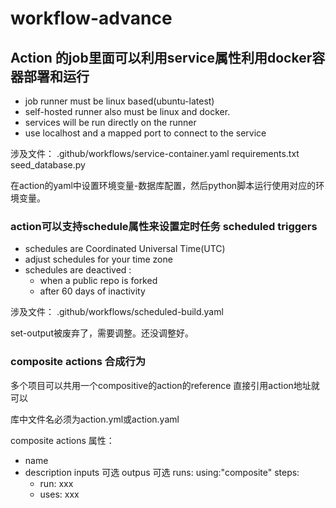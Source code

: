 # workflow-advance

## Action 的job里面可以利用service属性利用docker容器部署和运行
* job runner must be linux based(ubuntu-latest)
* self-hosted runner also must be linux and docker.
* services will be run directly on the runner
* use localhost and a mapped port to connect to the service

涉及文件：
.github/workflows/service-container.yaml
requirements.txt
seed_database.py

在action的yaml中设置环境变量-数据库配置，然后python脚本运行使用对应的环境变量。

### action可以支持schedule属性来设置定时任务 scheduled triggers
* schedules are Coordinated Universal Time(UTC)
* adjust schedules for your time zone
* schedules are deactived :
    - when a public repo is forked
    - after 60 days of inactivity

涉及文件：
.github/workflows/scheduled-build.yaml

set-output被废弃了，需要调整。还没调整好。


### composite actions 合成行为
多个项目可以共用一个compositive的action的reference
直接引用action地址就可以
<!-- runs-on:xxx 改成 runs: "composite" -->

库中文件名必须为action.yml或action.yaml


composite actions 属性：
* name
* description
inputs 可选
outpus 可选
runs:
   using:"composite"
   steps:
     - run: xxx
     - uses: xxx



    